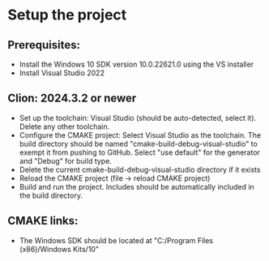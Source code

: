 # Setup the project
## Prerequisites:
- Install the Windows 10 SDK version 10.0.22621.0 using the VS installer
- Install Visual Studio 2022

## Clion: 2024.3.2 or newer
- Set up the toolchain: Visual Studio (should be auto-detected, select it). Delete any other toolchain.
- Configure the CMAKE project: Select Visual Studio as the toolchain. The build directory should be named "cmake-build-debug-visual-studio" to exempt it from pushing to GitHub. Select "use default" for the generator and "Debug" for build type.
- Delete the current cmake-build-debug-visual-studio directory if it exists
- Reload the CMAKE project (file -> reload CMAKE project)
- Build and run the project. Includes should be automatically included in the build directory.

## CMAKE links:
- The Windows SDK should be located at "C:/Program Files (x86)/Windows Kits/10"
